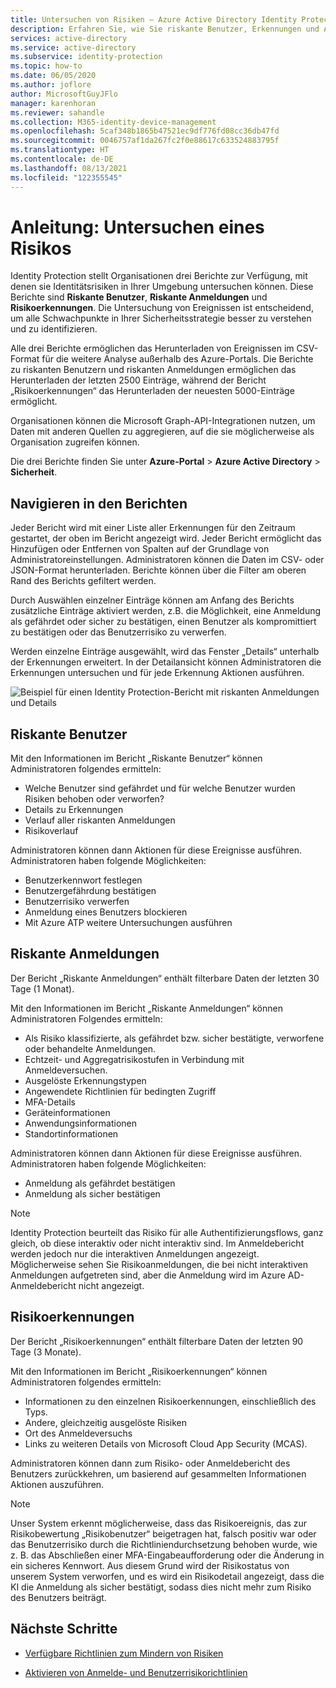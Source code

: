 ```yaml
---
title: Untersuchen von Risiken – Azure Active Directory Identity Protection
description: Erfahren Sie, wie Sie riskante Benutzer, Erkennungen und Anmeldungen in Azure Active Directory Identity Protection untersuchen.
services: active-directory
ms.service: active-directory
ms.subservice: identity-protection
ms.topic: how-to
ms.date: 06/05/2020
ms.author: joflore
author: MicrosoftGuyJFlo
manager: karenhoran
ms.reviewer: sahandle
ms.collection: M365-identity-device-management
ms.openlocfilehash: 5caf348b1865b47521ec9df776fd08cc36db47fd
ms.sourcegitcommit: 0046757af1da267fc2f0e88617c633524883795f
ms.translationtype: HT
ms.contentlocale: de-DE
ms.lasthandoff: 08/13/2021
ms.locfileid: "122355545"
---
```

# <a name="how-to-investigate-risk"></a>Anleitung: Untersuchen eines Risikos

Identity Protection stellt Organisationen drei Berichte zur Verfügung, mit denen sie Identitätsrisiken in Ihrer Umgebung untersuchen können. Diese Berichte sind **Riskante Benutzer**, **Riskante Anmeldungen** und **Risikoerkennungen**. Die Untersuchung von Ereignissen ist entscheidend, um alle Schwachpunkte in Ihrer Sicherheitsstrategie besser zu verstehen und zu identifizieren.

Alle drei Berichte ermöglichen das Herunterladen von Ereignissen im CSV-Format für die weitere Analyse außerhalb des Azure-Portals. Die Berichte zu riskanten Benutzern und riskanten Anmeldungen ermöglichen das Herunterladen der letzten 2500 Einträge, während der Bericht „Risikoerkennungen“ das Herunterladen der neuesten 5000-Einträge ermöglicht.

Organisationen können die Microsoft Graph-API-Integrationen nutzen, um Daten mit anderen Quellen zu aggregieren, auf die sie möglicherweise als Organisation zugreifen können.

Die drei Berichte finden Sie unter **Azure-Portal** > **Azure Active Directory** > **Sicherheit**.

## <a name="navigating-the-reports"></a>Navigieren in den Berichten

Jeder Bericht wird mit einer Liste aller Erkennungen für den Zeitraum gestartet, der oben im Bericht angezeigt wird. Jeder Bericht ermöglicht das Hinzufügen oder Entfernen von Spalten auf der Grundlage von Administratoreinstellungen. Administratoren können die Daten im CSV- oder JSON-Format herunterladen. Berichte können über die Filter am oberen Rand des Berichts gefiltert werden.

Durch Auswählen einzelner Einträge können am Anfang des Berichts zusätzliche Einträge aktiviert werden, z.B. die Möglichkeit, eine Anmeldung als gefährdet oder sicher zu bestätigen, einen Benutzer als kompromittiert zu bestätigen oder das Benutzerrisiko zu verwerfen.

Werden einzelne Einträge ausgewählt, wird das Fenster „Details“ unterhalb der Erkennungen erweitert. In der Detailansicht können Administratoren die Erkennungen untersuchen und für jede Erkennung Aktionen ausführen. 

![Beispiel für einen Identity Protection-Bericht mit riskanten Anmeldungen und Details](./media/howto-identity-protection-investigate-risk/identity-protection-risky-sign-ins-report.png)

## <a name="risky-users"></a>Riskante Benutzer

Mit den Informationen im Bericht „Riskante Benutzer“ können Administratoren folgendes ermitteln:

- Welche Benutzer sind gefährdet und für welche Benutzer wurden Risiken behoben oder verworfen?
- Details zu Erkennungen
- Verlauf aller riskanten Anmeldungen
- Risikoverlauf
 
Administratoren können dann Aktionen für diese Ereignisse ausführen. Administratoren haben folgende Möglichkeiten:

- Benutzerkennwort festlegen
- Benutzergefährdung bestätigen
- Benutzerrisiko verwerfen
- Anmeldung eines Benutzers blockieren
- Mit Azure ATP weitere Untersuchungen ausführen

## <a name="risky-sign-ins"></a>Riskante Anmeldungen

Der Bericht „Riskante Anmeldungen“ enthält filterbare Daten der letzten 30 Tage (1 Monat).

Mit den Informationen im Bericht „Riskante Anmeldungen“ können Administratoren Folgendes ermitteln:

- Als Risiko klassifizierte, als gefährdet bzw. sicher bestätigte, verworfene oder behandelte Anmeldungen.
- Echtzeit- und Aggregatrisikostufen in Verbindung mit Anmeldeversuchen.
- Ausgelöste Erkennungstypen
- Angewendete Richtlinien für bedingten Zugriff
- MFA-Details
- Geräteinformationen
- Anwendungsinformationen
- Standortinformationen

Administratoren können dann Aktionen für diese Ereignisse ausführen. Administratoren haben folgende Möglichkeiten:

- Anmeldung als gefährdet bestätigen
- Anmeldung als sicher bestätigen

> [!NOTE] 
> Identity Protection beurteilt das Risiko für alle Authentifizierungsflows, ganz gleich, ob diese interaktiv oder nicht interaktiv sind. Im Anmeldebericht werden jedoch nur die interaktiven Anmeldungen angezeigt. Möglicherweise sehen Sie Risikoanmeldungen, die bei nicht interaktiven Anmeldungen aufgetreten sind, aber die Anmeldung wird im Azure AD-Anmeldebericht nicht angezeigt.

## <a name="risk-detections"></a>Risikoerkennungen

Der Bericht „Risikoerkennungen“ enthält filterbare Daten der letzten 90 Tage (3 Monate).

Mit den Informationen im Bericht „Risikoerkennungen“ können Administratoren folgendes ermitteln:

- Informationen zu den einzelnen Risikoerkennungen, einschließlich des Typs.
- Andere, gleichzeitig ausgelöste Risiken
- Ort des Anmeldeversuchs
- Links zu weiteren Details von Microsoft Cloud App Security (MCAS).

Administratoren können dann zum Risiko- oder Anmeldebericht des Benutzers zurückkehren, um basierend auf gesammelten Informationen Aktionen auszuführen.

> [!NOTE] 
> Unser System erkennt möglicherweise, dass das Risikoereignis, das zur Risikobewertung „Risikobenutzer“ beigetragen hat, falsch positiv war oder das Benutzerrisiko durch die Richtliniendurchsetzung behoben wurde, wie z. B. das Abschließen einer MFA-Eingabeaufforderung oder die Änderung in ein sicheres Kennwort. Aus diesem Grund wird der Risikostatus von unserem System verworfen, und es wird ein Risikodetail angezeigt, dass die KI die Anmeldung als sicher bestätigt, sodass dies nicht mehr zum Risiko des Benutzers beiträgt. 


## <a name="next-steps"></a>Nächste Schritte

- [Verfügbare Richtlinien zum Mindern von Risiken](concept-identity-protection-policies.md)

- [Aktivieren von Anmelde- und Benutzerrisikorichtlinien](howto-identity-protection-configure-risk-policies.md)
